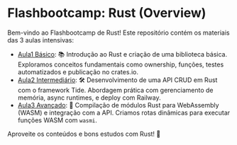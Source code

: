 # Flashbootcamp: Rust (Overview)

Bem-vindo ao Flashbootcamp de Rust! Este repositório contém os materiais das 3 aulas intensivas:

- [Aula1 Básico](./aula1.md): 📚 Introdução ao Rust e criação de uma biblioteca básica. Exploramos conceitos fundamentais como ownership, funções, testes automatizados e publicação no crates.io.
- [Aula2 Intermediário](./aula2.md): 🛠️ Desenvolvimento de uma API CRUD em Rust com o framework Tide. Abordagem prática com gerenciamento de memória, async runtimes, e deploy com Railway.
- [Aula3 Avançado](./aula3.md): 🚀 Compilação de módulos Rust para WebAssembly (WASM) e integração com a API. Criamos rotas dinâmicas para executar funções WASM com `wasmi`.

Aproveite os conteúdos e bons estudos com Rust! 🦀
